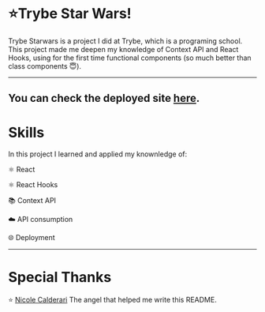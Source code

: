 
# ⭐Trybe Star Wars!

Trybe Starwars is a project I did at Trybe, which is a programing school. This project made me deepen my knowledge of Context API and React Hooks, using for the first time functional components (so much better than class components 😇).

---

## You can check the deployed site [here](https://maurocorreia-starwars.netlify.app/).


# Skills
In this project I learned and applied my knownledge of:

  ⚛️ React

  ⚛️ React Hooks

  📚 Context API

  ☁️ API consumption

  🌐 Deployment

---

# Special Thanks

⭐ [Nicole Calderari](https://github.com/Satanikole) The angel that helped me write this README.
<br>
<br>



